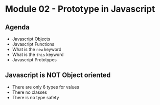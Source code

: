 # Module 02 - Prototype in Javascript

## Agenda
* Javascript Objects
* Javascript Functions
* What is the `new` keyword
* What is the `this` keyword
* Javascript Prototypes

## Javascript is NOT Object oriented
* There are only 6 types for values
* There no classes
* There is no type safety
